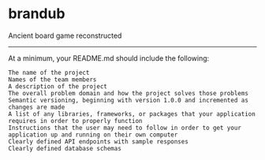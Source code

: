 # brandub
Ancient board game reconstructed

---

At a minimum, your README.md should include the following:

    The name of the project
    Names of the team members
    A description of the project
    The overall problem domain and how the project solves those problems
    Semantic versioning, beginning with version 1.0.0 and incremented as changes are made
    A list of any libraries, frameworks, or packages that your application requires in order to properly function
    Instructions that the user may need to follow in order to get your application up and running on their own computer
    Clearly defined API endpoints with sample responses
    Clearly defined database schemas
